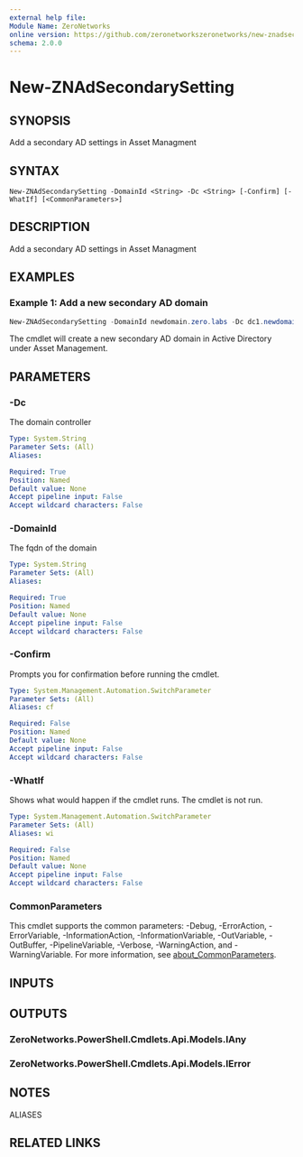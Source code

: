 ```yaml
---
external help file:
Module Name: ZeroNetworks
online version: https://github.com/zeronetworkszeronetworks/new-znadsecondarysetting
schema: 2.0.0
---
```


# New-ZNAdSecondarySetting

## SYNOPSIS
Add a secondary AD settings in Asset Managment

## SYNTAX

```
New-ZNAdSecondarySetting -DomainId <String> -Dc <String> [-Confirm] [-WhatIf] [<CommonParameters>]
```

## DESCRIPTION
Add a secondary AD settings in Asset Managment

## EXAMPLES

### Example 1: Add a new secondary AD domain
```powershell
New-ZNAdSecondarySetting -DomainId newdomain.zero.labs -Dc dc1.newdomain.zero.labs
```

The cmdlet will create a new secondary AD domain in Active Directory under Asset Management.

## PARAMETERS

### -Dc
The domain controller

```yaml
Type: System.String
Parameter Sets: (All)
Aliases:

Required: True
Position: Named
Default value: None
Accept pipeline input: False
Accept wildcard characters: False
```

### -DomainId
The fqdn of the domain

```yaml
Type: System.String
Parameter Sets: (All)
Aliases:

Required: True
Position: Named
Default value: None
Accept pipeline input: False
Accept wildcard characters: False
```

### -Confirm
Prompts you for confirmation before running the cmdlet.

```yaml
Type: System.Management.Automation.SwitchParameter
Parameter Sets: (All)
Aliases: cf

Required: False
Position: Named
Default value: None
Accept pipeline input: False
Accept wildcard characters: False
```

### -WhatIf
Shows what would happen if the cmdlet runs.
The cmdlet is not run.

```yaml
Type: System.Management.Automation.SwitchParameter
Parameter Sets: (All)
Aliases: wi

Required: False
Position: Named
Default value: None
Accept pipeline input: False
Accept wildcard characters: False
```

### CommonParameters
This cmdlet supports the common parameters: -Debug, -ErrorAction, -ErrorVariable, -InformationAction, -InformationVariable, -OutVariable, -OutBuffer, -PipelineVariable, -Verbose, -WarningAction, and -WarningVariable. For more information, see [about_CommonParameters](http://go.microsoft.com/fwlink/?LinkID=113216).

## INPUTS

## OUTPUTS

### ZeroNetworks.PowerShell.Cmdlets.Api.Models.IAny

### ZeroNetworks.PowerShell.Cmdlets.Api.Models.IError

## NOTES

ALIASES

## RELATED LINKS

